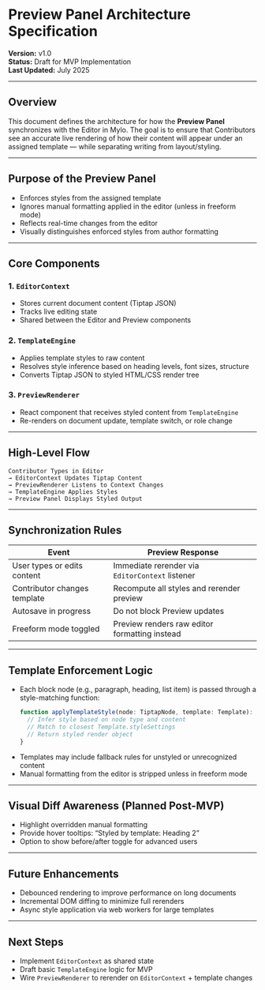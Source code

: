 # Preview Panel Architecture Specification

**Version:** v1.0  
**Status:** Draft for MVP Implementation  
**Last Updated:** July 2025

---

## Overview
This document defines the architecture for how the **Preview Panel** synchronizes with the Editor in Mylo. The goal is to ensure that Contributors see an accurate live rendering of how their content will appear under an assigned template — while separating writing from layout/styling.

---

## Purpose of the Preview Panel
- Enforces styles from the assigned template
- Ignores manual formatting applied in the editor (unless in freeform mode)
- Reflects real-time changes from the editor
- Visually distinguishes enforced styles from author formatting

---

## Core Components

### 1. `EditorContext`
- Stores current document content (Tiptap JSON)
- Tracks live editing state
- Shared between the Editor and Preview components

### 2. `TemplateEngine`
- Applies template styles to raw content
- Resolves style inference based on heading levels, font sizes, structure
- Converts Tiptap JSON to styled HTML/CSS render tree

### 3. `PreviewRenderer`
- React component that receives styled content from `TemplateEngine`
- Re-renders on document update, template switch, or role change

---

## High-Level Flow

```plaintext
Contributor Types in Editor
→ EditorContext Updates Tiptap Content
→ PreviewRenderer Listens to Context Changes
→ TemplateEngine Applies Styles
→ Preview Panel Displays Styled Output
```

---

## Synchronization Rules

| Event                         | Preview Response                                |
|------------------------------|--------------------------------------------------|
| User types or edits content  | Immediate rerender via `EditorContext` listener |
| Contributor changes template | Recompute all styles and rerender preview       |
| Autosave in progress         | Do not block Preview updates                    |
| Freeform mode toggled        | Preview renders raw editor formatting instead   |

---

## Template Enforcement Logic

- Each block node (e.g., paragraph, heading, list item) is passed through a style-matching function:
  ```ts
  function applyTemplateStyle(node: TiptapNode, template: Template): RenderBlock {
    // Infer style based on node type and content
    // Match to closest Template.styleSettings
    // Return styled render object
  }
  ```
- Templates may include fallback rules for unstyled or unrecognized content
- Manual formatting from the editor is stripped unless in freeform mode

---

## Visual Diff Awareness (Planned Post-MVP)
- Highlight overridden manual formatting
- Provide hover tooltips: “Styled by template: Heading 2”
- Option to show before/after toggle for advanced users

---

## Future Enhancements
- Debounced rendering to improve performance on long documents
- Incremental DOM diffing to minimize full rerenders
- Async style application via web workers for large templates

---

## Next Steps
- Implement `EditorContext` as shared state
- Draft basic `TemplateEngine` logic for MVP
- Wire `PreviewRenderer` to rerender on `EditorContext` + template changes
